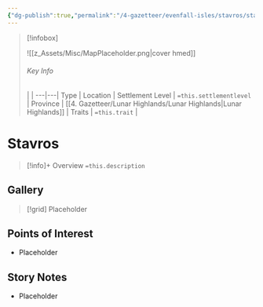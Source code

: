 ```yaml
---
{"dg-publish":true,"permalink":"/4-gazetteer/evenfall-isles/stavros/stavros/","noteIcon":""}
---
```



> [!infobox]
> 
> ![[z_Assets/Misc/MapPlaceholder.png\|cover hmed]]
> ###### Key Info
>  |   |
> ---|---|
> Type | Location |
> Settlement Level | `=this.settlementlevel` |
> Province | [[4. Gazetteer/Lunar Highlands/Lunar Highlands\|Lunar Highlands]] |
> Traits | `=this.trait` |

# Stavros

> [!info]+ Overview
> `=this.description`

## Gallery

>[!grid]
>Placeholder


## Points of Interest

- Placeholder

## Story Notes

- Placeholder